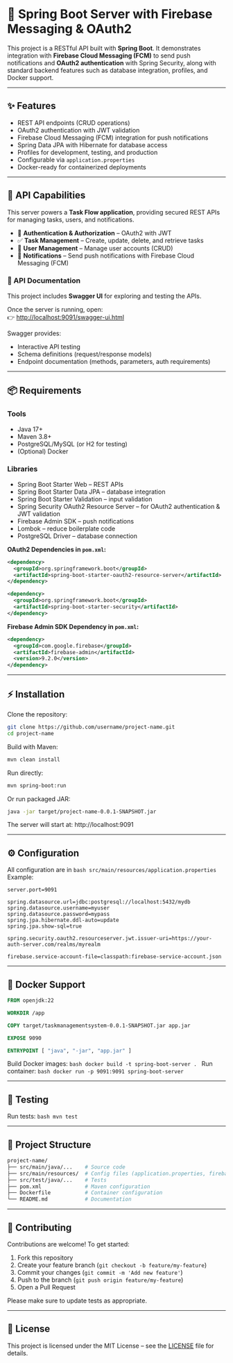 # 🌱 Spring Boot Server with Firebase Messaging & OAuth2

This project is a RESTful API built with **Spring Boot**. It demonstrates integration with **Firebase Cloud Messaging (FCM)** to send push notifications and **OAuth2 authentication** with Spring Security, along with standard backend features such as database integration, profiles, and Docker support.

---

## ✨ Features
- REST API endpoints (CRUD operations)  
- OAuth2 authentication with JWT validation  
- Firebase Cloud Messaging (FCM) integration for push notifications  
- Spring Data JPA with Hibernate for database access  
- Profiles for development, testing, and production  
- Configurable via `application.properties`  
- Docker-ready for containerized deployments  

---

## 🚀 API Capabilities

This server powers a **Task Flow application**, providing secured REST APIs for managing tasks, users, and notifications.

- 🔐 **Authentication & Authorization** – OAuth2 with JWT  
- ✅ **Task Management** – Create, update, delete, and retrieve tasks  
- 👤 **User Management** – Manage user accounts (CRUD)  
- 📲 **Notifications** – Send push notifications with Firebase Cloud Messaging (FCM)  

### 📘 API Documentation
This project includes **Swagger UI** for exploring and testing the APIs.

Once the server is running, open:  
👉 [http://localhost:9091/swagger-ui.html](http://localhost:9091/swagger-ui.html)  

Swagger provides:
- Interactive API testing  
- Schema definitions (request/response models)  
- Endpoint documentation (methods, parameters, auth requirements)  

---

## 📦 Requirements

### Tools
- Java 17+  
- Maven 3.8+  
- PostgreSQL/MySQL (or H2 for testing)  
- (Optional) Docker  

### Libraries
- Spring Boot Starter Web – REST APIs  
- Spring Boot Starter Data JPA – database integration  
- Spring Boot Starter Validation – input validation  
- Spring Security OAuth2 Resource Server – for OAuth2 authentication & JWT validation  
- Firebase Admin SDK – push notifications  
- Lombok – reduce boilerplate code  
- PostgreSQL Driver – database connection  

**OAuth2 Dependencies in `pom.xml`:**
```xml
<dependency>
  <groupId>org.springframework.boot</groupId>
  <artifactId>spring-boot-starter-oauth2-resource-server</artifactId>
</dependency>

<dependency>
  <groupId>org.springframework.boot</groupId>
  <artifactId>spring-boot-starter-security</artifactId>
</dependency>
```
**Firebase Admin SDK Dependency in `pom.xml`:**
```xml
<dependency>
  <groupId>com.google.firebase</groupId>
  <artifactId>firebase-admin</artifactId>
  <version>9.2.0</version>
</dependency>
```

---

## ⚡ Installation
Clone the repository:
```bash
git clone https://github.com/username/project-name.git
cd project-name
```
Build with Maven:
```bash
mvn clean install
```
Run directly:
```bash
mvn spring-boot:run
```
Or run packaged JAR:
```bash
java -jar target/project-name-0.0.1-SNAPSHOT.jar
```
The server will start at: http://localhost:9091

---

## ⚙️ Configuration
All configuration are in ```bash src/main/resources/application.properties ```
Example:
```properties
server.port=9091

spring.datasource.url=jdbc:postgresql://localhost:5432/mydb
spring.datasource.username=myuser
spring.datasource.password=mypass
spring.jpa.hibernate.ddl-auto=update
spring.jpa.show-sql=true

spring.security.oauth2.resourceserver.jwt.issuer-uri=https://your-auth-server.com/realms/myrealm

firebase.service-account-file=classpath:firebase-service-account.json
```

---

## 🐳 Docker Support
```dockerfile
FROM openjdk:22

WORKDIR /app

COPY target/taskmanagementsystem-0.0.1-SNAPSHOT.jar app.jar

EXPOSE 9090

ENTRYPOINT [ "java", "-jar", "app.jar" ]
```
Build Docker images: ```bash docker build -t spring-boot-server . ```
Run container: ```bash docker run -p 9091:9091 spring-boot-server ```

---

## 🧪 Testing
Run tests: ```bash mvn test```

---

## 📂 Project Structure
```bash
project-name/
├── src/main/java/...    # Source code
├── src/main/resources/  # Config files (application.properties, firebase key, etc.)
├── src/test/java/...    # Tests
├── pom.xml              # Maven configuration
├── Dockerfile           # Container configuration
└── README.md            # Documentation
```

---

## 🤝 Contributing
Contributions are welcome! To get started:

1. Fork this repository  
2. Create your feature branch (`git checkout -b feature/my-feature`)  
3. Commit your changes (`git commit -m 'Add new feature'`)  
4. Push to the branch (`git push origin feature/my-feature`)  
5. Open a Pull Request  

Please make sure to update tests as appropriate.

---

## 📜 License
This project is licensed under the MIT License – see the [LICENSE](LICENSE) file for details.
